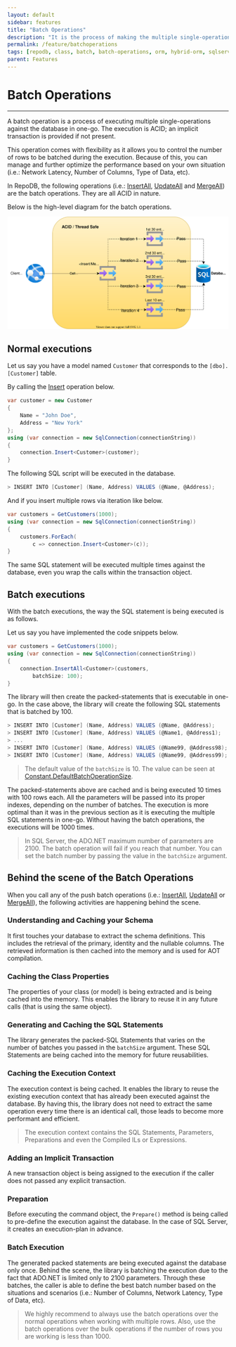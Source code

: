 ```yaml
---
layout: default
sidebar: features
title: "Batch Operations"
description: "It is the process of making the multiple single-operations be executed against the database in one-go."
permalink: /feature/batchoperations
tags: [repodb, class, batch, batch-operations, orm, hybrid-orm, sqlserver, sqlite, mysql, postgresql]
parent: Features
---
```


# Batch Operations

---

A batch operation is a process of executing multiple single-operations against the database in one-go. The execution is ACID; an implicit transaction is provided if not present.

This operation comes with flexibility as it allows you to control the number of rows to be batched during the execution. Because of this, you can manage and further optimize the performance based on your own situation (i.e.: Network Latency, Number of Columns, Type of Data, etc).

In RepoDB, the following operations (i.e.: [InsertAll](/operation/insertall), [UpdateAll](/operation/updateall) and [MergeAll](/operation/mergeall)) are the batch operations. They are all ACID in nature.

Below is the high-level diagram for the batch operations.

<img src="../../assets/images/site/batchoperations.svg" />

## Normal executions

Let us say you have a model named `Customer` that corresponds to the `[dbo].[Customer]` table.

By calling the [Insert](/operation/insert) operation below.

```csharp
var customer = new Customer
{
    Name = "John Doe",
    Address = "New York"
};
using (var connection = new SqlConnection(connectionString))
{
    connection.Insert<Customer>(customer);
}
```

The following SQL script will be executed in the database.

```csharp
> INSERT INTO [Customer] (Name, Address) VALUES (@Name, @Address);
```

And if you insert multiple rows via iteration like below.

```csharp
var customers = GetCustomers(1000);
using (var connection = new SqlConnection(connectionString))
{
    customers.ForEach(
        c => connection.Insert<Customer>(c));
}
```

The same SQL statement will be executed multiple times against the database, even you wrap the calls within the transaction object.

## Batch executions

With the batch executions, the way the SQL statement is being executed is as follows.

Let us say you have implemented the code snippets below.

```csharp
var customers = GetCustomers(1000);
using (var connection = new SqlConnection(connectionString))
{
    connection.InsertAll<Customer>(customers,
        batchSize: 100);
}
```

The library will then create the packed-statements that is executable in one-go. In the case above, the library will create the following SQL statements that is batched by 100.

```csharp
> INSERT INTO [Customer] (Name, Address) VALUES (@Name, @Address);
> INSERT INTO [Customer] (Name, Address) VALUES (@Name1, @Address1);
> ...
> INSERT INTO [Customer] (Name, Address) VALUES (@Name99, @Address98);
> INSERT INTO [Customer] (Name, Address) VALUES (@Name99, @Address99);
```

> The default value of the `batchSize` is 10. The value can be seen at [Constant.DefaultBatchOperationSize](/class/constant).

The packed-statements above are cached and is being executed 10 times with 100 rows each. All the parameters will be passed into its proper indexes, depending on the number of batches. The execution is more optimal than it was in the previous section as it is executing the multiple SQL statements in one-go. Without having the batch operations, the executions will be 1000 times.

> In SQL Server, the ADO.NET maximum number of parameters are 2100. The batch operation will fail if you reach that number. You can set the batch number by passing the value in the `batchSize` argument.

## Behind the scene of the Batch Operations

When you call any of the push batch operations (i.e.: [InsertAll](/operation/insertall), [UpdateAll](/operation/updateall) or [MergeAll](/operation/mergeall)), the following activities are happening behind the scene.

### Understanding and Caching your Schema

It first touches your database to extract the schema definitions. This includes the retrieval of the primary, identity and the nullable columns. The retrieved information is then cached into the memory and is used for AOT compilation.

### Caching the Class Properties

The properties of your class (or model) is being extracted and is being cached into the memory. This enables the library to reuse it in any future calls (that is using the same object).

### Generating and Caching the SQL Statements

The library generates the packed-SQL Statements that varies on the number of batches you passed in the `batchSize` argument. These SQL Statements are being cached into the memory for future reusabilities.

### Caching the Execution Context

The execution context is being cached. It enables the library to reuse the existing execution context that has already been executed against the database. By having this, the library does not need to extract the same operation every time there is an identical call, those leads to become more performant and efficient.

> The execution context contains the SQL Statements, Parameters, Preparations and even the Compiled ILs or Expressions. 

### Adding an Implicit Transaction

A new transaction object is being assigned to the execution if the caller does not passed any explicit transaction.

### Preparation

Before executing the command object, the `Prepare()` method is being called to pre-define the execution against the database. In the case of SQL Server, it creates an execution-plan in advance.

### Batch Execution

The generated packed statements are being executed against the database only once. Behind the scene, the library is batching the execution due to the fact that ADO.NET is limited only to 2100 parameters. Through these batches, the caller is able to define the best batch number based on the situations and scenarios (i.e.: Number of Columns, Network Latency, Type of Data, etc).

> We highly recommend to always use the batch operations over the normal operations when working with multiple rows. Also, use the batch operations over the bulk operations if the number of rows you are working is less than 1000.
